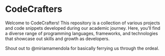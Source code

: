 # CodeCrafters
Welcome to CodeCrafters! This repository is a collection of various projects and code snippets developed during our academic journey. Here, you’ll find a diverse range of programming languages, frameworks, and technologies that showcase out skills and growth as developers. 

Shout out to @miriamamendola for basically ferrying us through the ordeal.
